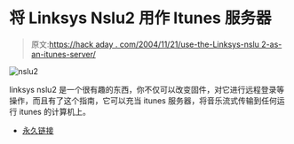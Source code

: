 # 将 Linksys Nslu2 用作 Itunes 服务器

> 原文:[https://hack aday . com/2004/11/21/use-the-Linksys-nslu 2-as-an-itunes-server/](https://hackaday.com/2004/11/21/use-the-linksys-nslu2-as-an-itunes-server/)

![nslu2](img/4fd726313c3d2aec1ce3f7d32e418865.png)

linksys nslu2 是一个很有趣的东西，你不仅可以改变固件，对它进行远程登录等操作，而且有了这个指南，它可以充当 itunes 服务器，将音乐流式传输到任何运行 itunes 的计算机上。

*   [永久链接](http://www.tomsnetworking.com/Sections-article88.php)